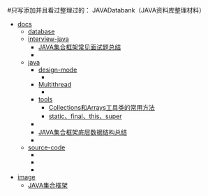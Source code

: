 #只写添加并且看过整理过的：
JAVADatabank（JAVA资料库整理材料）

<!-- TOC -->
- [docs]()
    - [database]()
    - [interview-java]()
        - [JAVA集合框架常见面试题总结]()
        - []()
    - [java]()
        - [design-mode]()
            - []()
        - [Multithread]()
            - []()
        - [tools]()
            - [Collections和Arrays工具类的常用方法]()
            - [static、final、this、super]()
        - []()
        - [JAVA集合框架底层数据结构总结]()
        - []()
    - [source-code]()
        - []()
        - []()
        - []()
- [image]()
    - [JAVA集合框架]()
<!-- /TOC -->